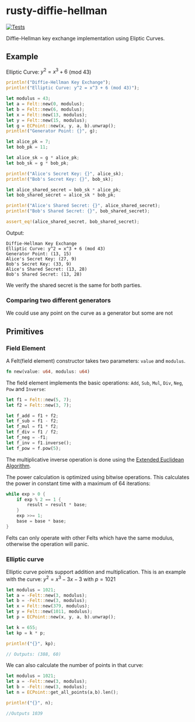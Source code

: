 # rusty-diffie-hellman
[![Tests](https://github.com/matias-gonz/rusty-diffie-hellman/actions/workflows/tests.yml/badge.svg)](https://github.com/matias-gonz/rusty-diffie-hellman/actions/workflows/tests.yml)

Diffie-Hellman key exchange implementation using Eliptic Curves.

## Example

Elliptic Curve: $y^2 = x^3 + 6$ (mod 43)
```rust
println!("Diffie-Hellman Key Exchange");
println!("Elliptic Curve: y^2 = x^3 + 6 (mod 43)");

let modulus = 43;
let a = Felt::new(0, modulus);
let b = Felt::new(6, modulus);
let x = Felt::new(13, modulus);
let y = Felt::new(15, modulus);
let g = ECPoint::new(x, y, a, b).unwrap();
println!("Generator Point: {}", g);

let alice_pk = 7;
let bob_pk = 11;

let alice_sk = g * alice_pk;
let bob_sk = g * bob_pk;

println!("Alice's Secret Key: {}", alice_sk);
println!("Bob's Secret Key: {}", bob_sk);

let alice_shared_secret = bob_sk * alice_pk;
let bob_shared_secret = alice_sk * bob_pk;

println!("Alice's Shared Secret: {}", alice_shared_secret);
println!("Bob's Shared Secret: {}", bob_shared_secret);

assert_eq!(alice_shared_secret, bob_shared_secret);
```

Output:
```
Diffie-Hellman Key Exchange
Elliptic Curve: y^2 = x^3 + 6 (mod 43)
Generator Point: (13, 15)
Alice's Secret Key: (27, 9)
Bob's Secret Key: (33, 9)
Alice's Shared Secret: (13, 28)
Bob's Shared Secret: (13, 28)
```

We verify the shared secret is the same for both parties.

### Comparing two different generators

We could use any point on the curve as a generator but some are not

## Primitives

### Field Element

A Felt(field element) constructor takes two parameters: `value` and `modulus`.
```rust
fn new(value: u64, modulus: u64)
```

The field element implements the basic operations: `Add`, `Sub`, `Mul`, `Div`, `Neg`, `Pow` and `Inverse`:

```rust
let f1 = Felt::new(5, 7);
let f2 = Felt::new(3, 7);

let f_add = f1 + f2;
let f_sub = f1 - f2;
let f_mul = f1 * f2;
let f_div = f1 / f2;
let f_neg = -f1;
let f_inv = f1.inverse();
let f_pow = f.pow(5);
```

The multiplicative inverse operation is done using the [Extended Euclidean Algorithm](https://en.wikipedia.org/wiki/Extended_Euclidean_algorithm). 

The power calculation is optimized using bitwise operations. This calculates the power in constant time with a maximum of 64 iterations:

```rust
while exp > 0 {
    if exp % 2 == 1 {
        result = result * base;
    }
    exp >>= 1;
    base = base * base;
}
```

Felts can only operate with other Felts which have the same modulus, otherwise the operation will panic.

### Elliptic curve

Elliptic curve points support addition and multiplication. This is an example with the curve: $y^2 =x^3-3x-3$ with $p=1021$

```rust
let modulus = 1021;
let a = -Felt::new(3, modulus);
let b = -Felt::new(3, modulus);
let x = Felt::new(379, modulus);
let y = Felt::new(1011, modulus);
let p = ECPoint::new(x, y, a, b).unwrap();

let k = 655;
let kp = k * p;

println!("{}", kp);

// Outputs: (388, 60)
```

We can also calculate the number of points in that curve:
```rust
let modulus = 1021;
let a = -Felt::new(3, modulus);
let b = -Felt::new(3, modulus);
let n = ECPoint::get_all_points(a,b).len();

println!("{}", n);

//Outputs 1039
```

